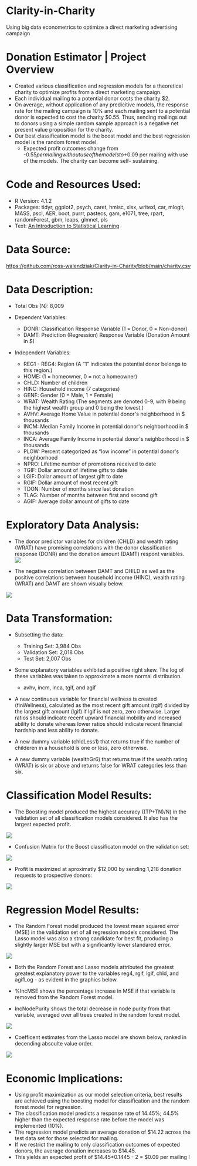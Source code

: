 # Clarity-in-Charity
Using big data econometrics to optimize a direct marketing advertising campaign

# Donation Estimator | Project Overview
* Created various classification and regression models for a theoretical charity to optimize profits from a direct marketing campaign.
* Each individual mailing to a potential donor costs the charity $2.
* On average, without application of any predicitive models, the response rate for the mailing campaign is 10% and each mailing sent to a potential donor is expected     to cost the charity $0.55. Thus, sending mailings out to donors using a simple random sample approach is a negative net present value proposition for the charity.
* Our best classification model is the boost model and the best regression model is the random forest model.  
  * Expected profit outcomes change from -$0.55 per mailing without use of the models to +$0.09 per mailing with use of the models. The charity can become self-           sustaining.

# Code and Resources Used:
* R Version: 4.1.2
* Packages: tidyr, ggplot2, psych, caret, hmisc, xlsx, writexl, car, mlogit, MASS, pscl, AER, boot, purrr, pastecs, gam, e1071, tree, rpart, randomForest, gbm, leaps, glmnet, pls
* Text: [An Introduction to Statistical Learning](https://static1.squarespace.com/static/5ff2adbe3fe4fe33db902812/t/6062a083acbfe82c7195b27d/1617076404560/ISLR%2BSeventh%2BPrinting.pdf)

# Data Source:
https://github.com/ross-walendziak/Clarity-in-Charity/blob/main/charity.csv

# Data Description:

* Total Obs (N): 8,009

* Dependent Variables:
  * DONR: Classification Response Variable (1 = Donor, 0 = Non-donor)
  * DAMT: Prediction (Regression) Response Variable (Donation Amount in $)
* Independent Variables:
  * REG1 - REG4: Region (A “1” indicates the potential donor belongs to this region.)
  * HOME: (1 = homeowner, 0 = not a homeowner)
  * CHLD: Number of children
  * HINC: Household income (7 categories)
  * GENF: Gender (0 = Male, 1 = Female)
  * WRAT: Wealth Rating (The segments are denoted 0-9, with 9 being the highest wealth group and 0 being the lowest.)
  * AVHV: Average Home Value in potential donor's neighborhood in $ thousands
  * INCM: Median Family Income in potential donor's neighborhood in $ thousands
  * INCA: Average Family Income in potential donor's neighborhood in $ thousands
  * PLOW: Percent categorized as “low income” in potential donor's neighborhood
  * NPRO: Lifetime number of promotions received to date
  * TGIF: Dollar amount of lifetime gifts to date
  * LGIF: Dollar amount of largest gift to date
  * RGIF: Dollar amount of most recent gift
  * TDON: Number of months since last donation
  * TLAG: Number of months between first and second gift
  * AGIF: Average dollar amount of gifts to date

# Exploratory Data Analysis:

* The donor predictor variables for children (CHLD) and wealth rating (WRAT) have promising correlations with the donor classification response (DONR) and the donation   amount (DAMT) respont variables.
![](https://github.com/ross-walendziak/Clarity-in-Charity/blob/main/Graphics/Corr%20-%20Donor%20Predictors.png)

* The negative correlation between DAMT and CHILD as well as the positive correlations between household income (HINC), wealth rating (WRAT) and DAMT are shown           visually below.

![](https://github.com/ross-walendziak/Clarity-in-Charity/blob/main/Graphics/Damt%20vs%20Chld%20hinc%20and%20wrat.png)

# Data Transformation:

* Subsetting the data:
  * Training Set: 3,984 Obs
  * Validation Set: 2,018 Obs
  * Test Set: 2,007 Obs

* Some explanatory variables exhibited a positive right skew.  The log of these variables was taken to approximate a more normal distribution.
  * avhv, incm, inca, tgif, and agif

* A new continuous variable for financial wellness is created (finWellness), calculated as the most recent gift amount (rgif) divided by the largest gift amount (lgif)   if lgif is not zero, zero otherwise.  Larger ratios should indicate recent upward financial mobility and increased ability to donate whereas lower ratios should       indicate recent financial hardship and less ability to donate.
* A new dummy variable (chldLess1) that returns true if the number of childeren in a household is one or less, zero otherwise.
* A new dummy variable (wealthGr6) that returns true if the wealth rating (WRAT) is six or above and returns false for WRAT categories less than six.

# Classification Model Results:

* The Boosting model produced the highest accuracy ((TP+TN)/N) in the validation set of all classification models considered.  It also has the largest expected profit. 

![](https://github.com/ross-walendziak/Clarity-in-Charity/blob/main/Graphics/Classification%20Model%20Results.png)

* Confusion Matrix for the Boost classificaton model on the validation set:

![](https://github.com/ross-walendziak/Clarity-in-Charity/blob/main/Graphics/Classification%20Confusion%20Matrix.png)

* Profit is maximized at aproximatly $12,000 by sending 1,218 donation requests to prospective donors:

![](https://github.com/ross-walendziak/Clarity-in-Charity/blob/main/Graphics/Boosting%20Profit.png)

# Regression Model Results:

* The Random Forest model produced the lowest mean squared error (MSE) in the validation set of all regression models considered.  The Lasso model was also a strong candidate for best fit, producing a slightly larger MSE but with a significantly lower standared error.

![](https://github.com/ross-walendziak/Clarity-in-Charity/blob/main/Graphics/Regression%20Model%20Results.png)

* Both the Random Forest and Lasso models attributed the greatest greatest explanatory power to the variables reg4, rgif, lgif, chld, and agifLog - as evident in the graphics below. 

* %IncMSE shows the percentage increase in MSE if that variable is removed from the Random Forest model.
* IncNodePurity shows the total decrease in node purity from that variable, averaged over all trees created in the random forest model.

![](https://github.com/ross-walendziak/Clarity-in-Charity/blob/main/Graphics/Random%20Forest%20Variable%20Importance.png)

* Coefficent estimates from the Lasso model are shown below, ranked in decending absoulte value order.

![](https://github.com/ross-walendziak/Clarity-in-Charity/blob/main/Graphics/Lasso%20Regression%20Coefficient%20Estimates.png)

# Economic Implications:

* Using profit maximization as our model selection criteria, best results are achieved using the boosting model for classification and the random forest model for regression.
* The classification model predicts a response rate of 14.45%; 44.5% higher than the expected response rate before the model was implemented (10%).
* The regression model predicts an average donation of $14.22 across the test data set for those selected for mailing.
* If we restrict the mailing to only classification outcomes of expected donors, the average donation increases to $14.45. 
 * This yields an expected profit of $14.45*0.1445 - 2 = $0.09 per mailing !
